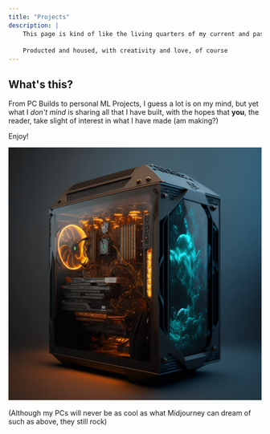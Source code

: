 ```yaml
---
title: "Projects"
description: | 
    This page is kind of like the living quarters of my current and past projects

    Producted and housed, with creativity and love, of course
---
```


## What's this?

From PC Builds to personal ML Projects, I guess a lot is on my mind, but yet what I *don't mind* is sharing all that I have built, with the hopes that **you**, the reader, take slight of interest in what I have made (am making?)

Enjoy!

![Gaming PC](mj-gaming-pc.png)

(Although my PCs will never be as cool as what Midjourney can dream of such as above, they still rock)
